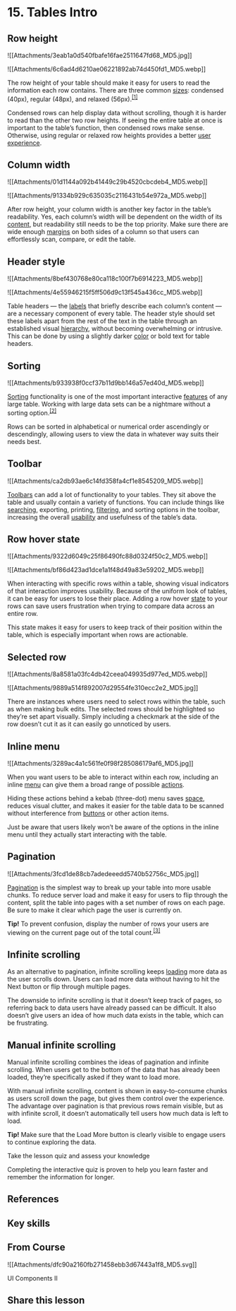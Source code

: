 # 15. Tables Intro
## Row height

![[Attachments/3eab1a0d540fbafe16fae2511647fd68_MD5.jpg]]

![[Attachments/6c6ad4d6210ae06221892ab74d450fd1_MD5.webp]]

The row height of your table should make it easy for users to read the information each row contains. There are three common [sizes](https://app.uxcel.com/glossary/size): condensed (40px), regular (48px), and relaxed (56px).<sup><a href="moz-extension://1fff0f8b-616f-485f-8cf3-32584a1a9298/#anchor-1" rel="noopener noreferrer" applinkanchor="">[1]</a></sup>

Condensed rows can help display data without scrolling, though it is harder to read than the other two row heights. If seeing the entire table at once is important to the table’s function, then condensed rows make sense. Otherwise, using regular or relaxed row heights provides a better [user experience](https://app.uxcel.com/glossary/user-experience).

## Column width

![[Attachments/01d1144a092b41449c29b4520cbcdeb4_MD5.webp]]

![[Attachments/91334b929c635035c2116431b54e972a_MD5.webp]]

After row height, your column width is another key factor in the table’s readability. Yes, each column’s width will be dependent on the width of its [content](https://app.uxcel.com/glossary/content), but readability still needs to be the top priority. Make sure there are wide enough [margins](https://app.uxcel.com/glossary/margins) on both sides of a column so that users can effortlessly scan, compare, or edit the table.

## Header style

![[Attachments/8bef430768e80ca118c100f7b6914223_MD5.webp]]

![[Attachments/4e55946215f5ff506d9c13f545a436cc_MD5.webp]]

Table headers — the [labels](https://app.uxcel.com/glossary/labels) that briefly describe each column’s content — are a necessary component of every table. The header style should set these labels apart from the rest of the text in the table through an established visual [hierarchy](https://app.uxcel.com/glossary/hierarchy), without becoming overwhelming or intrusive. This can be done by using a slightly darker [color](https://app.uxcel.com/glossary/color) or bold text for table headers.

## Sorting

![[Attachments/b933938f0ccf37b11d9bb146a57ed40d_MD5.webp]]

[Sorting](https://app.uxcel.com/glossary/sorting) functionality is one of the most important interactive [features](https://app.uxcel.com/glossary/feature) of any large table. Working with large data sets can be a nightmare without a sorting option.<sup><a href="moz-extension://1fff0f8b-616f-485f-8cf3-32584a1a9298/#anchor-2" rel="noopener noreferrer" applinkanchor="">[2]</a></sup>

Rows can be sorted in alphabetical or numerical order ascendingly or descendingly, allowing users to view the data in whatever way suits their needs best.

## Toolbar

![[Attachments/ca2db93ae6c14fd358fa4cf1e8545209_MD5.webp]]

[Toolbars](https://app.uxcel.com/glossary/toolbars) can add a lot of functionality to your tables. They sit above the table and usually contain a variety of functions. You can include things like [searching](https://app.uxcel.com/glossary/search), exporting, printing, [filtering](https://app.uxcel.com/glossary/filters), and sorting options in the toolbar, increasing the overall [usability](https://app.uxcel.com/glossary/usability) and usefulness of the table’s data.

## Row hover state

![[Attachments/9322d6049c25f86490fc88d0324f50c2_MD5.webp]]

![[Attachments/bf86d423ad1dce1a1f48d49a83e59202_MD5.webp]]

When interacting with specific rows within a table, showing visual indicators of that interaction improves usability. Because of the uniform look of tables, it can be easy for users to lose their place. Adding a row hover [state](https://app.uxcel.com/glossary/states) to your rows can save users frustration when trying to compare data across an entire row.

This state makes it easy for users to keep track of their position within the table, which is especially important when rows are actionable.

## Selected row

![[Attachments/8a8581a03fc4db42ceea049935d977ed_MD5.webp]]

![[Attachments/9889a514f892007d29554fe310ecc2e2_MD5.jpg]]

There are instances where users need to select rows within the table, such as when making bulk edits. The selected rows should be highlighted so they’re set apart visually. Simply including a checkmark at the side of the row doesn’t cut it as it can easily go unnoticed by users.

## Inline menu

![[Attachments/3289ac4a1c561fe0f98f285086179af6_MD5.jpg]]

When you want users to be able to interact within each row, including an inline [menu](https://app.uxcel.com/glossary/menus) can give them a broad range of possible [actions](https://app.uxcel.com/glossary/actions).

Hiding these actions behind a kebab (three-dot) menu saves [space](https://app.uxcel.com/glossary/spacing), reduces visual clutter, and makes it easier for the table data to be scanned without interference from [buttons](https://app.uxcel.com/glossary/buttons) or other action items.

Just be aware that users likely won’t be aware of the options in the inline menu until they actually start interacting with the table.

## Pagination

![[Attachments/3fcd1de88cb7adedeeedd5740b52756c_MD5.jpg]]

[Pagination](https://app.uxcel.com/glossary/pagination) is the simplest way to break up your table into more usable chunks. To reduce server load and make it easy for users to flip through the content, split the table into pages with a set number of rows on each page. Be sure to make it clear which page the user is currently on.

**Tip!** To prevent confusion, display the number of rows your users are viewing on the current page out of the total count.<sup><a href="moz-extension://1fff0f8b-616f-485f-8cf3-32584a1a9298/#anchor-3" rel="noopener noreferrer" applinkanchor="">[3]</a></sup>

## Infinite scrolling

As an alternative to pagination, infinite scrolling keeps [loading](https://app.uxcel.com/glossary/loading) more data as the user scrolls down. Users can load more data without having to hit the Next button or flip through multiple pages.

The downside to infinite scrolling is that it doesn’t keep track of pages, so referring back to data users have already passed can be difficult. It also doesn’t give users an idea of how much data exists in the table, which can be frustrating.

## Manual infinite scrolling

Manual infinite scrolling combines the ideas of pagination and infinite scrolling. When users get to the bottom of the data that has already been loaded, they’re specifically asked if they want to load more.

With manual infinite scrolling, content is shown in easy-to-consume chunks as users scroll down the page, but gives them control over the experience. The advantage over pagination is that previous rows remain visible, but as with infinite scroll, it doesn’t automatically tell users how much data is left to load.

**Tip!** Make sure that the Load More button is clearly visible to engage users to continue exploring the data. 

Take the lesson quiz and assess your knowledge

Completing the interactive quiz is proven to help you learn faster and remember the information for longer.

## References

## Key skills

## From Course

![[Attachments/dfc90a2160fb271458ebb3d67443a1f8_MD5.svg]]

UI Components II

## Share this lesson